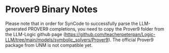 # Prover9 Binary Notes

Please note that in order for SynCode to successfully parse the LLM-generated PROVER9 completions, you need to copy the Prover9 folder from the LLM-Logic github page (https://github.com/teacherpeterpan/Logic-LLM/tree/main/models/symbolic_solvers/Prover9). The official Prover9 package from UNM is not compatible yet.

